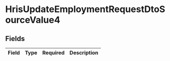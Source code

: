 # HrisUpdateEmploymentRequestDtoSourceValue4


## Fields

| Field       | Type        | Required    | Description |
| ----------- | ----------- | ----------- | ----------- |